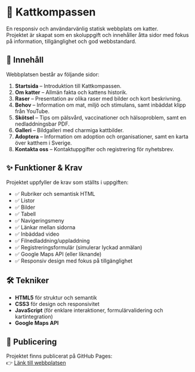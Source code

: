 # 🐾 Kattkompassen

En responsiv och användarvänlig statisk webbplats om katter.  
Projektet är skapat som en skoluppgift och innehåller åtta sidor med fokus på information, tillgänglighet och god webbstandard.

## 📖 Innehåll

Webbplatsen består av följande sidor:

1. **Startsida** – Introduktion till Kattkompassen.
2. **Om katter** – Allmän fakta och kattens historik.
3. **Raser** – Presentation av olika raser med bilder och kort beskrivning.
4. **Behov** – Information om mat, miljö och stimulans, samt inbäddat klipp från YouTube.
5. **Skötsel** – Tips om pälsvård, vaccinationer och hälsoproblem, samt en nedladdningsbar PDF.
6. **Galleri** – Bildgalleri med charmiga kattbilder.
7. **Adoptera** – Information om adoption och organisationer, samt en karta över katthem i Sverige.
8. **Kontakta oss** – Kontaktuppgifter och registrering för nyhetsbrev.

## ✨ Funktioner & Krav

Projektet uppfyller de krav som ställts i uppgiften:

- ✅ Rubriker och semantisk HTML
- ✅ Listor
- ✅ Bilder
- ✅ Tabell
- ✅ Navigeringsmeny
- ✅ Länkar mellan sidorna
- ✅ Inbäddad video
- ✅ Filnedladdning/uppladdning
- ✅ Registreringsformulär (simulerar lyckad anmälan)
- ✅ Google Maps API (eller liknande)
- ✅ Responsiv design med fokus på tillgänglighet

## 🛠️ Tekniker

- **HTML5** för struktur och semantik
- **CSS3** för design och responsivitet
- **JavaScript** (för enklare interaktioner, formulärvalidering och kartintegration)
- **Google Maps API**

## 🚀 Publicering

Projektet finns publicerat på GitHub Pages:  
👉 [Länk till webbplatsen](https://j-ella.github.io/Kattkompassen/)  
